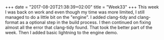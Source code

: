 +++
date = "2017-08-20T21:38:39+02:00"
title = "Week33"
+++
This week I was back on work and even though my time was more limited, I still
managed to do a little bit on the "engine". I added clang-tidy and clang-format
as a optional step in the build process. I then continued on fixing almost all the
error that clang-tidy found. That took the better part of the week. Then I added
basic lightning to the engine demo.
